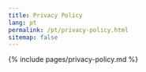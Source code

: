 ```yaml
---
title: Privacy Policy
lang: pt
permalink: /pt/privacy-policy.html
sitemap: false
---
```


{% include pages/privacy-policy.md %}
